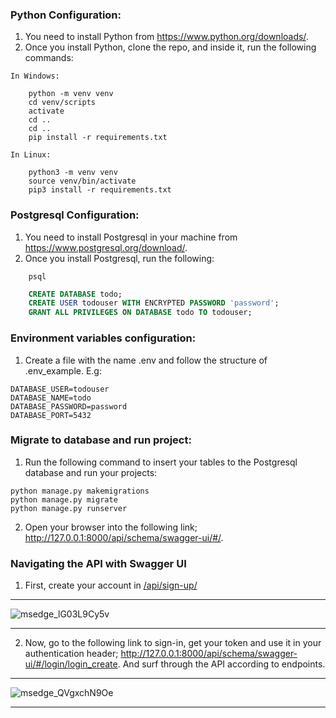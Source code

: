 ### Python Configuration:
1. You need to install Python from https://www.python.org/downloads/.
2. Once you install Python, clone the repo, and inside it, run the following commands:

```
In Windows:
```

```Shell
    python -m venv venv
    cd venv/scripts
    activate
    cd ..
    cd ..
    pip install -r requirements.txt
```

    In Linux:

```Shell
    python3 -m venv venv
    source venv/bin/activate
    pip3 install -r requirements.txt
```
### Postgresql Configuration:
1. You need to install Postgresql in your machine from https://www.postgresql.org/download/.
2. Once you install Postgresql, run the following:

```Shell
    psql
```
```SQL
    CREATE DATABASE todo;
    CREATE USER todouser WITH ENCRYPTED PASSWORD 'password';
    GRANT ALL PRIVILEGES ON DATABASE todo TO todouser;
```
### Environment variables configuration:
1. Create a file with the name .env and follow the structure of .env_example. E.g:
```Shell
DATABASE_USER=todouser
DATABASE_NAME=todo
DATABASE_PASSWORD=password
DATABASE_PORT=5432
```
### Migrate to database and run project:
1. Run the following command to insert your tables to the Postgresql database and run your projects:

```Shell
python manage.py makemigrations
python manage.py migrate
python manage.py runserver
```

2. Open your browser into the following link; http://127.0.0.1:8000/api/schema/swagger-ui/#/.

### Navigating the API with Swagger UI
1. First, create your account in <a href="http://127.0.0.1:8000/api/schema/swagger-ui/#/sign-up/sign_up_create" target="_blank">/api/sign-up/</a>

___
![msedge_lG03L9Cy5v](https://user-images.githubusercontent.com/55358999/172438416-aff74a41-6c79-4b76-8e2a-518315be613d.gif)
___

2. Now, go to the following link to sign-in, get your token and use it in your authentication header; http://127.0.0.1:8000/api/schema/swagger-ui/#/login/login_create. And surf through the API according to endpoints.

___
![msedge_QVgxchN9Oe](https://user-images.githubusercontent.com/55358999/172487407-4b708c0e-0201-48fb-bed8-bd397b8beea5.gif)
___

